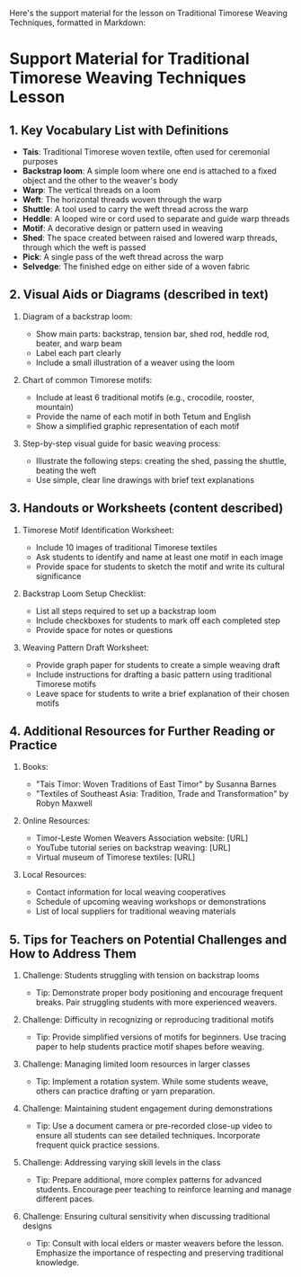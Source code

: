 Here's the support material for the lesson on Traditional Timorese Weaving Techniques, formatted in Markdown:

# Support Material for Traditional Timorese Weaving Techniques Lesson

## 1. Key Vocabulary List with Definitions

- **Tais**: Traditional Timorese woven textile, often used for ceremonial purposes
- **Backstrap loom**: A simple loom where one end is attached to a fixed object and the other to the weaver's body
- **Warp**: The vertical threads on a loom
- **Weft**: The horizontal threads woven through the warp
- **Shuttle**: A tool used to carry the weft thread across the warp
- **Heddle**: A looped wire or cord used to separate and guide warp threads
- **Motif**: A decorative design or pattern used in weaving
- **Shed**: The space created between raised and lowered warp threads, through which the weft is passed
- **Pick**: A single pass of the weft thread across the warp
- **Selvedge**: The finished edge on either side of a woven fabric

## 2. Visual Aids or Diagrams (described in text)

1. Diagram of a backstrap loom:
   - Show main parts: backstrap, tension bar, shed rod, heddle rod, beater, and warp beam
   - Label each part clearly
   - Include a small illustration of a weaver using the loom

2. Chart of common Timorese motifs:
   - Include at least 6 traditional motifs (e.g., crocodile, rooster, mountain)
   - Provide the name of each motif in both Tetum and English
   - Show a simplified graphic representation of each motif

3. Step-by-step visual guide for basic weaving process:
   - Illustrate the following steps: creating the shed, passing the shuttle, beating the weft
   - Use simple, clear line drawings with brief text explanations

## 3. Handouts or Worksheets (content described)

1. Timorese Motif Identification Worksheet:
   - Include 10 images of traditional Timorese textiles
   - Ask students to identify and name at least one motif in each image
   - Provide space for students to sketch the motif and write its cultural significance

2. Backstrap Loom Setup Checklist:
   - List all steps required to set up a backstrap loom
   - Include checkboxes for students to mark off each completed step
   - Provide space for notes or questions

3. Weaving Pattern Draft Worksheet:
   - Provide graph paper for students to create a simple weaving draft
   - Include instructions for drafting a basic pattern using traditional Timorese motifs
   - Leave space for students to write a brief explanation of their chosen motifs

## 4. Additional Resources for Further Reading or Practice

1. Books:
   - "Tais Timor: Woven Traditions of East Timor" by Susanna Barnes
   - "Textiles of Southeast Asia: Tradition, Trade and Transformation" by Robyn Maxwell

2. Online Resources:
   - Timor-Leste Women Weavers Association website: [URL]
   - YouTube tutorial series on backstrap weaving: [URL]
   - Virtual museum of Timorese textiles: [URL]

3. Local Resources:
   - Contact information for local weaving cooperatives
   - Schedule of upcoming weaving workshops or demonstrations
   - List of local suppliers for traditional weaving materials

## 5. Tips for Teachers on Potential Challenges and How to Address Them

1. Challenge: Students struggling with tension on backstrap looms
   - Tip: Demonstrate proper body positioning and encourage frequent breaks. Pair struggling students with more experienced weavers.

2. Challenge: Difficulty in recognizing or reproducing traditional motifs
   - Tip: Provide simplified versions of motifs for beginners. Use tracing paper to help students practice motif shapes before weaving.

3. Challenge: Managing limited loom resources in larger classes
   - Tip: Implement a rotation system. While some students weave, others can practice drafting or yarn preparation.

4. Challenge: Maintaining student engagement during demonstrations
   - Tip: Use a document camera or pre-recorded close-up video to ensure all students can see detailed techniques. Incorporate frequent quick practice sessions.

5. Challenge: Addressing varying skill levels in the class
   - Tip: Prepare additional, more complex patterns for advanced students. Encourage peer teaching to reinforce learning and manage different paces.

6. Challenge: Ensuring cultural sensitivity when discussing traditional designs
   - Tip: Consult with local elders or master weavers before the lesson. Emphasize the importance of respecting and preserving traditional knowledge.